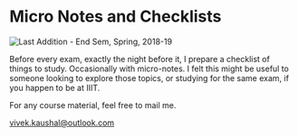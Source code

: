 # Micro Notes and Checklists

![Last Addition - End Sem, Spring, 2018-19](https://img.shields.io/badge/Last%20Addition-EndSem%2C%20Monsoon%2C%202018--19-blue.svg)

Before every exam, exactly the night before it, I prepare a checklist of things to study. Occasionally with micro-notes.
I felt this might be useful to someone looking to explore those topics, or studying for the same exam, if you happen to be at IIIT.

For any course material, feel free to mail me.

vivek.kaushal@outlook.com
